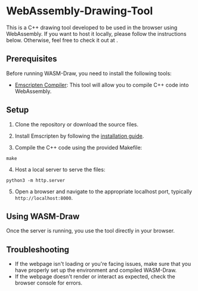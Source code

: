 # WebAssembly-Drawing-Tool

This is a C++ drawing tool developed to be used in the browser using WebAssembly. If you want to host it locally, please follow the instructions below. Otherwise, feel free to check it out at [](https://gdhillon2.github.io/WASM-Draw/).

## Prerequisites

Before running WASM-Draw, you need to install the following tools:

- [Emscripten Compiler](https://emscripten.org/docs/getting_started/downloads.html): This tool will allow you to compile C++ code into WebAssembly.

## Setup

1. Clone the repository or download the source files.

2. Install Emscripten by following the [installation guide](https://emscripten.org/docs/getting_started/downloads.html).

3. Compile the C++ code using the provided Makefile:
```
make
```

4. Host a local server to serve the files:
```
python3 -m http.server
```

5. Open a browser and navigate to the appropriate localhost port, typically `http://localhost:8000`.

## Using WASM-Draw

Once the server is running, you use the tool directly in your browser.

## Troubleshooting

- If the webpage isn't loading or you're facing issues, make sure that you have properly set up the environment and compiled WASM-Draw.
- If the webpage doesn't render or interact as expected, check the browser console for errors.

